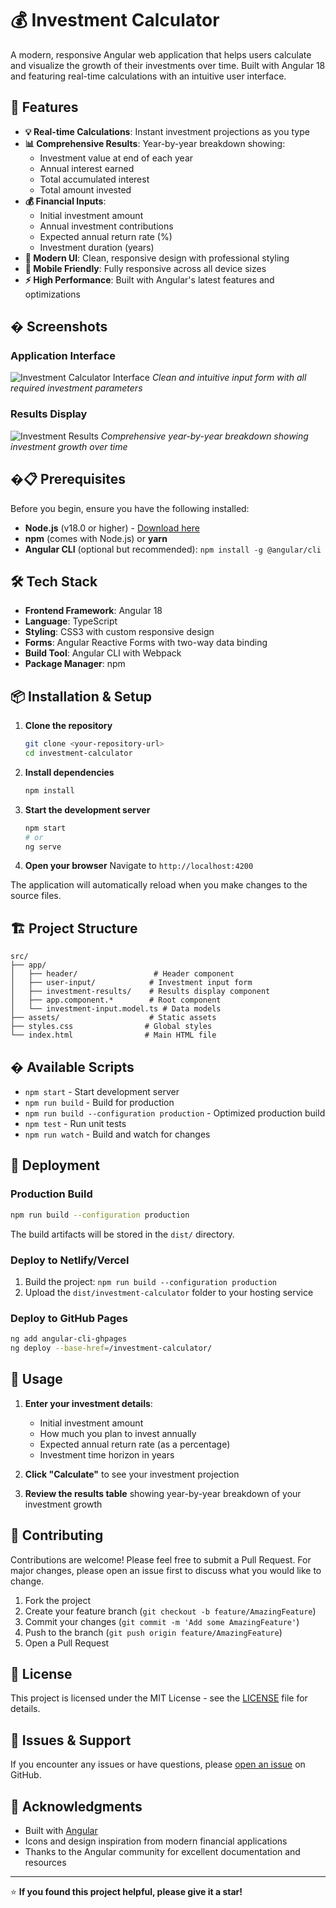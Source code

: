 # 💰 Investment Calculator

A modern, responsive Angular web application that helps users calculate and visualize the growth of their investments over time. Built with Angular 18 and featuring real-time calculations with an intuitive user interface.

## 🌟 Features

- **💡 Real-time Calculations**: Instant investment projections as you type
- **📊 Comprehensive Results**: Year-by-year breakdown showing:
  - Investment value at end of each year
  - Annual interest earned
  - Total accumulated interest
  - Total amount invested
- **💰 Financial Inputs**:
  - Initial investment amount
  - Annual investment contributions
  - Expected annual return rate (%)
  - Investment duration (years)
- **🎨 Modern UI**: Clean, responsive design with professional styling
- **📱 Mobile Friendly**: Fully responsive across all device sizes
- **⚡ High Performance**: Built with Angular's latest features and optimizations

## � Screenshots

### Application Interface

![Investment Calculator Interface](screenshots/investment-calculator-interface.png)
_Clean and intuitive input form with all required investment parameters_

### Results Display

![Investment Results](screenshots/investment-calculator-results.png)
_Comprehensive year-by-year breakdown showing investment growth over time_

## �📋 Prerequisites

Before you begin, ensure you have the following installed:

- **Node.js** (v18.0 or higher) - [Download here](https://nodejs.org/)
- **npm** (comes with Node.js) or **yarn**
- **Angular CLI** (optional but recommended): `npm install -g @angular/cli`

## 🛠️ Tech Stack

- **Frontend Framework**: Angular 18
- **Language**: TypeScript
- **Styling**: CSS3 with custom responsive design
- **Forms**: Angular Reactive Forms with two-way data binding
- **Build Tool**: Angular CLI with Webpack
- **Package Manager**: npm

## 📦 Installation & Setup

1. **Clone the repository**

   ```bash
   git clone <your-repository-url>
   cd investment-calculator
   ```

2. **Install dependencies**

   ```bash
   npm install
   ```

3. **Start the development server**

   ```bash
   npm start
   # or
   ng serve
   ```

4. **Open your browser**
   Navigate to `http://localhost:4200`

The application will automatically reload when you make changes to the source files.

## 🏗️ Project Structure

```
src/
├── app/
│   ├── header/                 # Header component
│   ├── user-input/            # Investment input form
│   ├── investment-results/    # Results display component
│   ├── app.component.*        # Root component
│   └── investment-input.model.ts # Data models
├── assets/                    # Static assets
├── styles.css                # Global styles
└── index.html                # Main HTML file
```

## � Available Scripts

- `npm start` - Start development server
- `npm run build` - Build for production
- `npm run build --configuration production` - Optimized production build
- `npm test` - Run unit tests
- `npm run watch` - Build and watch for changes

## 🚀 Deployment

### Production Build

```bash
npm run build --configuration production
```

The build artifacts will be stored in the `dist/` directory.

### Deploy to Netlify/Vercel

1. Build the project: `npm run build --configuration production`
2. Upload the `dist/investment-calculator` folder to your hosting service

### Deploy to GitHub Pages

```bash
ng add angular-cli-ghpages
ng deploy --base-href=/investment-calculator/
```

## 🎯 Usage

1. **Enter your investment details**:

   - Initial investment amount
   - How much you plan to invest annually
   - Expected annual return rate (as a percentage)
   - Investment time horizon in years

2. **Click "Calculate"** to see your investment projection

3. **Review the results table** showing year-by-year breakdown of your investment growth

## 🤝 Contributing

Contributions are welcome! Please feel free to submit a Pull Request. For major changes, please open an issue first to discuss what you would like to change.

1. Fork the project
2. Create your feature branch (`git checkout -b feature/AmazingFeature`)
3. Commit your changes (`git commit -m 'Add some AmazingFeature'`)
4. Push to the branch (`git push origin feature/AmazingFeature`)
5. Open a Pull Request

## 📝 License

This project is licensed under the MIT License - see the [LICENSE](LICENSE) file for details.

## 🐛 Issues & Support

If you encounter any issues or have questions, please [open an issue](../../issues) on GitHub.

## 🙏 Acknowledgments

- Built with [Angular](https://angular.io/)
- Icons and design inspiration from modern financial applications
- Thanks to the Angular community for excellent documentation and resources

---

⭐ **If you found this project helpful, please give it a star!**
